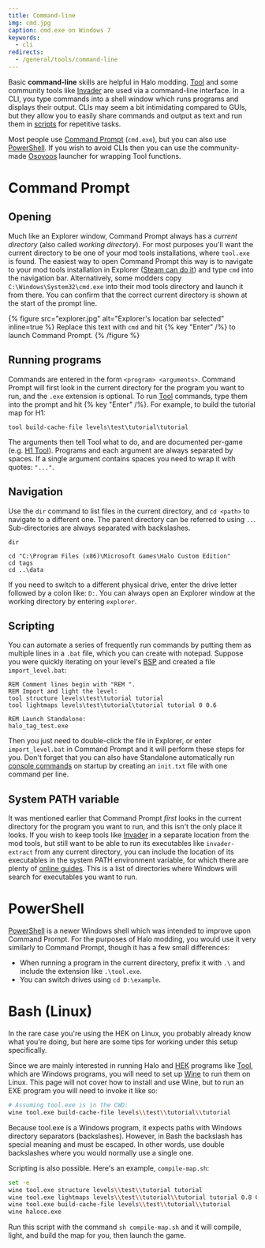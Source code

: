 ```yaml
---
title: Command-line
img: cmd.jpg
caption: cmd.exe on Windows 7
keywords:
  - cli
redirects:
  - /general/tools/command-line
---
```

Basic **command-line** skills are helpful in Halo modding. [Tool](~mod-tools#tools-overview) and some community tools like [Invader](~) are used via a command-line interface. In a CLI, you type commands into a shell window which runs programs and displays their output. CLIs may seem a bit intimidating compared to GUIs, but they allow you to easily share commands and output as text and run them in [scripts](#scripting) for repetitive tasks.

Most people use [Command Prompt](#command-prompt) (`cmd.exe`), but you can also use [PowerShell](#powershell). If you wish to avoid CLIs then you can use the community-made [Osoyoos](~) launcher for wrapping Tool functions.

# Command Prompt
## Opening
Much like an Explorer window, Command Prompt always has a _current directory_ (also called _working directory_). For most purposes you'll want the current directory to be one of your mod tools installations, where `tool.exe` is found. The easiest way to open Command Prompt this way is to navigate to your mod tools installation in Explorer ([Steam can do it](~mod-tools#installation)) and type `cmd` into the navigation bar. Alternatively, some modders copy `C:\Windows\System32\cmd.exe` into their mod tools directory and launch it from there. You can confirm that the correct current directory is shown at the start of the prompt line.

{% figure src="explorer.jpg" alt="Explorer's location bar selected" inline=true %}
Replace this text with `cmd` and hit {% key "Enter" /%} to launch Command Prompt.
{% /figure %}

## Running programs
Commands are entered in the form `<program> <arguments>`. Command Prompt will first look in the current directory for the program you want to run, and the `.exe` extension is optional. To run [Tool](~mod-tools#tools-overview) commands, type them into the prompt and hit {% key "Enter" /%}. For example, to build the tutorial map for H1:

```dos
tool build-cache-file levels\test\tutorial\tutorial
```

The arguments then tell Tool what to do, and are documented per-game (e.g. [H1 Tool](~h1-tool)). Programs and each argument are always separated by spaces. If a single argument contains spaces you need to wrap it with quotes: `"..."`.

## Navigation
Use the `dir` command to list files in the current directory, and `cd <path>` to navigate to a different one. The parent directory can be referred to using `..`. Sub-directories are always separated with backslashes.

```dos
dir

cd "C:\Program Files (x86)\Microsoft Games\Halo Custom Edition"
cd tags
cd ..\data
```

If you need to switch to a different physical drive, enter the drive letter followed by a colon like: `D:`. You can always open an Explorer window at the working directory by entering `explorer`.

## Scripting
You can automate a series of frequently run commands by putting them as multiple lines in a `.bat` file, which you can create with notepad. Suppose you were quickly iterating on your level's [BSP](~h1/tags/scenario_structure_bsp) and created a file `import_level.bat`:

```dos
REM Comment lines begin with "REM ".
REM Import and light the level:
tool structure levels\test\tutorial tutorial
tool lightmaps levels\test\tutorial\tutorial tutorial 0 0.6

REM Launch Standalone:
halo_tag_test.exe
```

Then you just need to double-click the file in Explorer, or enter `import_level.bat` in Command Prompt and it will perform these steps for you. Don't forget that you can also have Standalone automatically run [console commands](~developer-console) on startup by creating an `init.txt` file with one command per line.

## System PATH variable
It was mentioned earlier that Command Prompt _first_ looks in the current directory for the program you want to run, and this isn't the only place it looks. If you wish to keep tools like [Invader](~) in a separate location from the mod tools, but still want to be able to run its executables like `invader-extract` from any current directory, you can include the location of its executables in the system PATH environment variable, for which there are plenty of [online guides][env]. This is a list of directories where Windows will search for executables you want to run.

# PowerShell
[PowerShell][] is a newer Windows shell which was intended to improve upon Command Prompt. For the purposes of Halo modding, you would use it very similarly to Command Prompt, though it has a few small differences:

* When running a program in the current directory, prefix it with `.\` and include the extension like `.\tool.exe`.
* You can switch drives using `cd D:\example`.

# Bash (Linux)
In the rare case you're using the HEK on Linux, you probably already know what you're doing, but here are some tips for working under this setup specifically.

Since we are mainly interested in running Halo and [HEK](~custom-edition#halo-editing-kit) programs like [Tool](~h1-tool), which are Windows programs, you will need to set up [Wine][] to run them on Linux. This page will not cover how to install and use Wine, but to run an EXE program you will need to invoke it like so:

```sh
# Assuming tool.exe is in the CWD:
wine tool.exe build-cache-file levels\\test\\tutorial\\tutorial
```

Because tool.exe is a Windows program, it expects paths with Windows directory separators (backslashes). However, in Bash the backslash has special meaning and must be escaped. In other words, use double backslashes where you would normally use a single one.

Scripting is also possible. Here's an example, `compile-map.sh`:

```sh
set -e
wine tool.exe structure levels\\test\\tutorial tutorial
wine tool.exe lightmaps levels\\test\\tutorial\\tutorial tutorial 0.8 0.6
wine tool.exe build-cache-file levels\\test\\tutorial\\tutorial
wine haloce.exe
```

Run this script with the command `sh compile-map.sh` and it will compile, light, and build the map for you, then launch the game.

[cmd]: https://en.wikipedia.org/wiki/Cmd.exe
[powershell]: https://en.wikipedia.org/wiki/PowerShell
[bash]: https://en.wikipedia.org/wiki/Bash_%28Unix_shell%29
[wine]: https://www.winehq.org/
[env]: https://superuser.com/questions/949560/how-do-i-set-system-environment-variables-in-windows-10